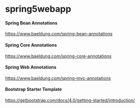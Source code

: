 # spring5webapp

#### Spring Bean Annotations
https://www.baeldung.com/spring-bean-annotations

#### Spring Core Annotations
https://www.baeldung.com/spring-core-annotations

#### Spring Web Annotations
https://www.baeldung.com/spring-mvc-annotations

#### Bootstrap Starter Template
https://getbootstrap.com/docs/4.0/getting-started/introduction/




